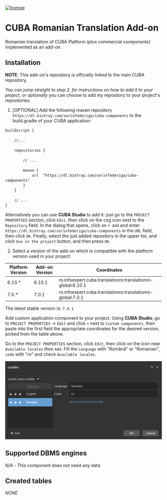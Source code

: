 [![license](https://img.shields.io/badge/license-Apache%20License%202.0-blue.svg?style=flat)](http://www.apache.org/licenses/LICENSE-2.0)

# CUBA Romanian Translation Add-on

Romanian translation of CUBA Platform (plus commercial components) implemented as an add-on.

## Installation

**NOTE**: This add-on's repository is officially linked to the main CUBA repository.

*You can jump straight to step 2. for instructions on how to add it to your project*, or *optionally*
you can choose to add my repository to your project's repositories.  

1. [*OPTIONAL*] Add the following maven repository `https://dl.bintray.com/sorinfederiga/cuba-components` to the build.gradle of your CUBA application:

```
buildscript {
    
    //...
    
    repositories {
    
        // ...
    
        maven {
            url  "https://dl.bintray.com/sorinfederiga/cuba-components"
        }
    }
    
    // ...
}
```

Alternatively you can use **CUBA Studio** to add it: just go to the `PROJECT PROPERTIES` section,
click `Edit`, then click on the cog icon next to the `Repository` field.
In the dialog that opens, click on `+ Add` and enter `https://dl.bintray.com/sorinfederiga/cuba-components`
in the `URL` field, then click `OK`. Finally, select the just added repository in the upper list,
and click `Use in the project` button, and then press `OK`.

2. Select a version of the add-on which is compatible with the platform version used in your project:

| Platform Version | Add-on Version | Coordinates
| ---------------- | -------------- | ------------
| 6.10.*           | 6.10.1         | ro.infoexpert.cuba.translationro:translationro-global:6.10.1
| 7.0.*            | 7.0.1          | ro.infoexpert.cuba.translationro:translationro-global:7.0.1

The latest stable version is: `7.0.1`

Add custom application component to your project. Using **CUBA Studio**, go to `PROJECT PROPERTIES` -> `Edit` and click `+` next to `Custom components`,
then paste into the first field the appropriate coordinates for the desired version, picked from the table above.

Go to the `PROJECT PROPERTIES` section, click `Edit`, then click on the icon near `Available locales` then `Add`. Fill the `Language` with "Română" or "Romanian", `code` with "ro" and check `Available locales`.

![](add_locales.png)

## Supported DBMS engines

_N/A_ - This component does not need any data

## Created tables

_NONE_
